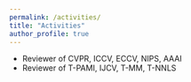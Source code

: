 ```yaml
---
permalink: /activities/
title: "Activities"
author_profile: true
---
```


* Reviewer of CVPR, ICCV, ECCV, NIPS, AAAI
* Reviewer of T-PAMI, IJCV, T-MM, T-NNLS

